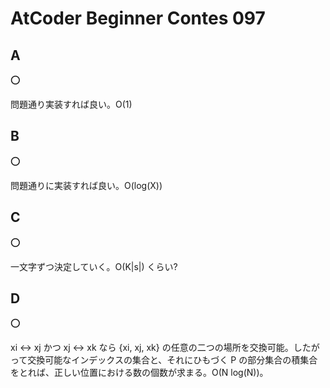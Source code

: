 # AtCoder Beginner Contes 097

## A

:o:

問題通り実装すれば良い。O(1)

## B

:o:

問題通りに実装すれば良い。O(log(X))

## C

:o:

一文字ずつ決定していく。O(K|s|) くらい?

## D

:o:

xi <-> xj かつ xj <-> xk なら {xi, xj, xk} の任意の二つの場所を交換可能。したがって交換可能なインデックスの集合と、それにひもづく P の部分集合の積集合をとれば、正しい位置における数の個数が求まる。O(N log(N))。

